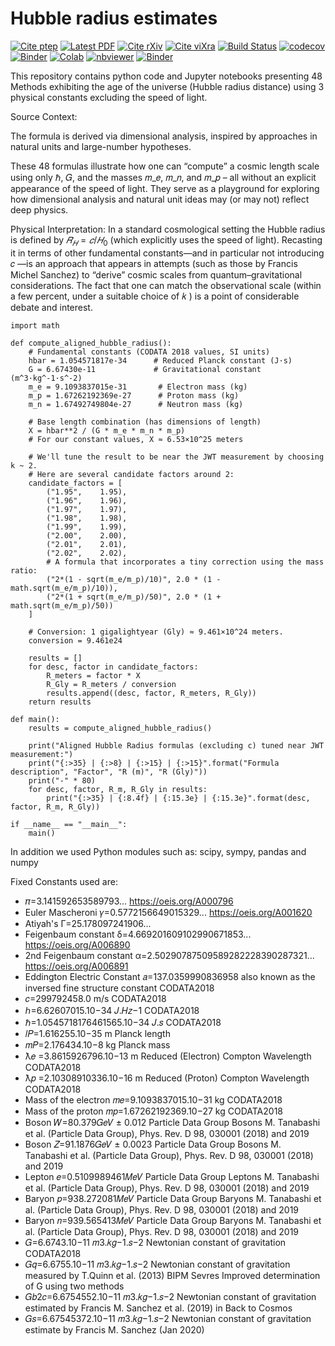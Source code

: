 # Hubble radius estimates

[![Cite ptep](https://img.shields.io/badge/PP-57-12-yellow.svg?style=flat)](http://www.ptep-online.com/2019/PP-57-12.PDF)
[![Latest PDF](https://img.shields.io/badge/PDF-latest-red.svg?style=flat)](http://www.ptep-online.com/2019/PP-57-12.PDF)
[![Cite rXiv](https://img.shields.io/badge/rXiv-1904.0218-orange.svg?style=flat)](http://rxiv.org/abs/1904.0218)
[![Cite viXra](https://img.shields.io/badge/viXra-1811.0146-green.svg?style=flat)](http://vixra.org/pdf/1811.0146v8.pdf)
[![Build Status](https://travis-ci.org/LaGuer/hubble-radius.svg?branch=master)](https://travis-ci.org/LaGuer/hubble-radius) 
[![codecov](https://codecov.io/gh/LaGuer/hubble-radius/branch/master/graph/badge.svg)](https://codecov.io/gh/LaGuer/hubble-radius)
[![Binder](https://mybinder.org/badge_logo.svg)](https://mybinder.org/v2/gh/LaGuer/hubble-radius/master)
[![Colab](https://colab.research.google.com/assets/colab-badge.svg)](https://colab.research.google.com/github/laguer/universe-age/blob/master/universe-age.ipynb)
[![nbviewer](https://img.shields.io/badge/view%20on-nbviewer-brightgreen.svg)](https://nbviewer.jupyter.org/github/LaGuer/hubble-radius/blob/master/hubble-radius.ipynb)
[![Binder](https://mybinder.org/badge.svg)](https://mybinder.org/v2/gh/LaGuer/hubble-radius/master?urlpath=lab%2Ftree%2Fhubble-radius-new.ipynb)

This repository contains python code and Jupyter notebooks presenting 48 Methods exhibiting the age of the universe (Hubble radius distance) using 3 physical constants excluding the speed of light.

Source Context:

The formula is derived via dimensional analysis, inspired by approaches in natural units and large-number hypotheses.

These 48 formulas illustrate how one can “compute” a cosmic length scale using only ℏ, 𝐺, and the masses 𝑚_𝑒, 𝑚_𝑛, and 𝑚_𝑝
 – all without an explicit appearance of the speed of light. They serve as a playground for exploring how dimensional analysis and natural unit ideas may (or may not) reflect deep physics.

Physical Interpretation: In a standard cosmological setting the Hubble radius is defined by 
$𝑅_𝐻=𝑐/𝐻_0$
 (which explicitly uses the speed of light). Recasting it in terms of other fundamental constants—and in particular not introducing 
𝑐
—is an approach that appears in attempts (such as those by Francis Michel Sanchez) to “derive” cosmic scales from quantum–gravitational considerations. The fact that one can match the observational scale (within a few percent, under a suitable choice of 
𝑘
) is a point of considerable debate and interest.
 
```
import math

def compute_aligned_hubble_radius():
    # Fundamental constants (CODATA 2018 values, SI units)
    hbar = 1.054571817e-34      # Reduced Planck constant (J·s)
    G = 6.67430e-11             # Gravitational constant (m^3·kg^-1·s^-2)
    m_e = 9.1093837015e-31       # Electron mass (kg)
    m_p = 1.67262192369e-27      # Proton mass (kg)
    m_n = 1.67492749804e-27      # Neutron mass (kg)

    # Base length combination (has dimensions of length)
    X = hbar**2 / (G * m_e * m_n * m_p)
    # For our constant values, X ≈ 6.53×10^25 meters

    # We'll tune the result to be near the JWT measurement by choosing k ~ 2.
    # Here are several candidate factors around 2:
    candidate_factors = [
        ("1.95",    1.95),
        ("1.96",    1.96),
        ("1.97",    1.97),
        ("1.98",    1.98),
        ("1.99",    1.99),
        ("2.00",    2.00),
        ("2.01",    2.01),
        ("2.02",    2.02),
        # A formula that incorporates a tiny correction using the mass ratio:
        ("2*(1 - sqrt(m_e/m_p)/10)", 2.0 * (1 - math.sqrt(m_e/m_p)/10)),
        ("2*(1 + sqrt(m_e/m_p)/50)", 2.0 * (1 + math.sqrt(m_e/m_p)/50))
    ]
    
    # Conversion: 1 gigalightyear (Gly) ≈ 9.461×10^24 meters.
    conversion = 9.461e24

    results = []
    for desc, factor in candidate_factors:
        R_meters = factor * X
        R_Gly = R_meters / conversion
        results.append((desc, factor, R_meters, R_Gly))
    return results

def main():
    results = compute_aligned_hubble_radius()
    
    print("Aligned Hubble Radius formulas (excluding c) tuned near JWT measurement:")
    print("{:>35} | {:>8} | {:>15} | {:>15}".format("Formula description", "Factor", "R (m)", "R (Gly)"))
    print("-" * 80)
    for desc, factor, R_m, R_Gly in results:
        print("{:>35} | {:8.4f} | {:15.3e} | {:15.3e}".format(desc, factor, R_m, R_Gly))
    
if __name__ == "__main__":
    main()

```


In addition we used Python modules such as: scipy, sympy, pandas and numpy

Fixed Constants used are:

* 𝜋=3.141592653589793... https://oeis.org/A000796
* Euler Mascheroni  𝛾=0.5772156649015329... https://oeis.org/A001620
* Atiyah's  Γ=25.178097241906... 
* Feigenbaum constant δ=4.669201609102990671853... https://oeis.org/A006890
* 2nd Feigenbaum constant α=2.50290787509589282228390287321... https://oeis.org/A006891
* Eddington Electric Constant  𝑎=137.0359990836958  also known as the inversed fine structure constant CODATA2018
* 𝑐=299792458.0  m/s CODATA2018
* ℎ=6.62607015.10−34   𝐽.𝐻𝑧−1  CODATA2018
* ℏ=1.0545718176461565.10−34   𝐽.𝑠  CODATA2018
* 𝑙𝑃=1.616255.10−35  m Planck length
* 𝑚𝑃=2.176434.10−8  kg Planck mass
* ƛ𝑒 =3.8615926796.10−13 m Reduced (Electron) Compton Wavelength CODATA2018
* ƛ𝑝 =2.10308910336.10−16 m Reduced (Proton) Compton Wavelength CODATA2018
* Mass of the electron  𝑚𝑒=9.1093837015.10−31  kg CODATA2018
* Mass of the proton  𝑚𝑝=1.67262192369.10−27  kg CODATA2018
* Boson  𝑊=80.379𝐺𝑒𝑉  ± 0.012 Particle Data Group Bosons M. Tanabashi et al. (Particle Data Group), Phys. Rev. D 98, 030001 (2018) and 2019
* Boson  𝑍=91.1876𝐺𝑒𝑉  ± 0.0023 Particle Data Group Bosons M. Tanabashi et al. (Particle Data Group), Phys. Rev. D 98, 030001 (2018) and 2019
* Lepton  𝑒=0.5109989461𝑀𝑒𝑉  Particle Data Group Leptons M. Tanabashi et al. (Particle Data Group), Phys. Rev. D 98, 030001 (2018) and 2019
* Baryon  𝑝=938.272081𝑀𝑒𝑉  Particle Data Group Baryons M. Tanabashi et al. (Particle Data Group), Phys. Rev. D 98, 030001 (2018) and 2019
* Baryon  𝑛=939.565413𝑀𝑒𝑉  Particle Data Group Baryons M. Tanabashi et al. (Particle Data Group), Phys. Rev. D 98, 030001 (2018) and 2019
* 𝐺=6.6743.10−11   𝑚3.𝑘𝑔−1.𝑠−2  Newtonian constant of gravitation CODATA2018
* 𝐺𝑞=6.6755.10−11   𝑚3.𝑘𝑔−1.𝑠−2  Newtonian constant of gravitation measured by T.Quinn et al. (2013) BIPM Sevres Improved determination of G using two methods
* 𝐺𝑏2𝑐=6.6754552.10−11   𝑚3.𝑘𝑔−1.𝑠−2  Newtonian constant of gravitation estimated by Francis M. Sanchez et al. (2019) in Back to Cosmos
* 𝐺𝑠=6.67545372.10−11   𝑚3.𝑘𝑔−1.𝑠−2  Newtonian constant of gravitation estimate by Francis M. Sanchez (Jan 2020)
